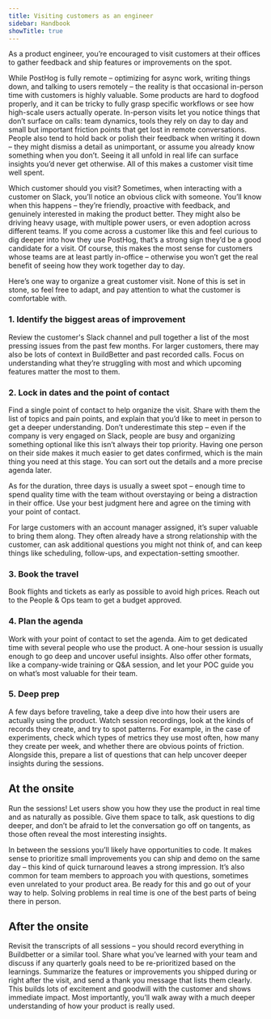```yaml
---
title: Visiting customers as an engineer
sidebar: Handbook
showTitle: true
---
```


As a product engineer, you’re encouraged to visit customers at their offices to gather feedback and ship features or improvements on the spot.

While PostHog is fully remote – optimizing for async work, writing things down, and talking to users remotely – the reality is that occasional in-person time with customers is highly valuable. Some products are hard to dogfood properly, and it can be tricky to fully grasp specific workflows or see how high-scale users actually operate. In-person visits let you notice things that don’t surface on calls: team dynamics, tools they rely on day to day and small but important friction points that get lost in remote conversations. People also tend to hold back or polish their feedback when writing it down – they might dismiss a detail as unimportant, or assume you already know something when you don’t. Seeing it all unfold in real life can surface insights you’d never get otherwise. All of this makes a customer visit time well spent.

Which customer should you visit? Sometimes, when interacting with a customer on Slack, you’ll notice an obvious click with someone. You’ll know when this happens – they’re friendly, proactive with feedback, and genuinely interested in making the product better. They might also be driving heavy usage, with multiple power users, or even adoption across different teams. If you come across a customer like this and feel curious to dig deeper into how they use PostHog, that’s a strong sign they’d be a good candidate for a visit. Of course, this makes the most sense for customers whose teams are at least partly in-office – otherwise you won’t get the real benefit of seeing how they work together day to day.

Here’s one way to organize a great customer visit. None of this is set in stone, so feel free to adapt, and pay attention to what the customer is comfortable with.

### 1. Identify the biggest areas of improvement
Review the customer's Slack channel and pull together a list of the most pressing issues from the past few months. For larger customers, there may also be lots of context in BuildBetter and past recorded calls. Focus on understanding what they’re struggling with most and which upcoming features matter the most to them.

### 2. Lock in dates and the point of contact
Find a single point of contact to help organize the visit. Share with them the list of topics and pain points, and explain that you’d like to meet in person to get a deeper understanding. Don’t underestimate this step – even if the company is very engaged on Slack, people are busy and organizing something optional like this isn’t always their top priority. Having one person on their side makes it much easier to get dates confirmed, which is the main thing you need at this stage. You can sort out the details and a more precise agenda later.

As for the duration, three days is usually a sweet spot – enough time to spend quality time with the team without overstaying or being a distraction in their office. Use your best judgment here and agree on the timing with your point of contact.

For large customers with an account manager assigned, it’s super valuable to bring them along. They often already have a strong relationship with the customer, can ask additional questions you might not think of, and can keep things like scheduling, follow-ups, and expectation-setting smoother.

### 3. Book the travel
Book flights and tickets as early as possible to avoid high prices. Reach out to the People & Ops team to get a budget approved.

### 4. Plan the agenda
Work with your point of contact to set the agenda. Aim to get dedicated time with several people who use the product. A one-hour session is usually enough to go deep and uncover useful insights. Also offer other formats, like a company-wide training or Q&A session, and let your POC guide you on what’s most valuable for their team.

### 5. Deep prep
A few days before traveling, take a deep dive into how their users are actually using the product. Watch session recordings, look at the kinds of records they create, and try to spot patterns. For example, in the case of experiments, check which types of metrics they use most often, how many they create per week, and whether there are obvious points of friction. Alongside this, prepare a list of questions that can help uncover deeper insights during the sessions.

## At the onsite
Run the sessions! Let users show you how they use the product in real time and as naturally as possible. Give them space to talk, ask questions to dig deeper, and don’t be afraid to let the conversation go off on tangents, as those often reveal the most interesting insights.

In between the sessions you’ll likely have opportunities to code. It makes sense to prioritize small improvements you can ship and demo on the same day – this kind of quick turnaround leaves a strong impression. It’s also common for team members to approach you with questions, sometimes even unrelated to your product area. Be ready for this and go out of your way to help. Solving problems in real time is one of the best parts of being there in person.

## After the onsite
Revisit the transcripts of all sessions – you should record everything in Buildbetter or a similar tool. Share what you’ve learned with your team and discuss if any quarterly goals need to be re-prioritized based on the learnings. Summarize the features or improvements you shipped during or right after the visit, and send a thank you message that lists them clearly. This  builds lots of excitement and goodwill with the customer and shows immediate impact. Most importantly, you’ll walk away with a much deeper understanding of how your product is really used.